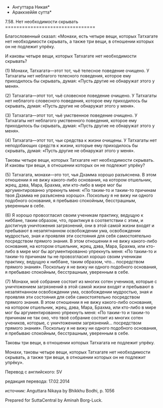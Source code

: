 * Ангуттара Никая*
* Араккхеййя сутта*

7\.58\. Нет необходимости скрывать
\=\=\=\=\=\=\=\=\=\=\=\=\=\=\=\=\=\=\=\=\=\=\=\=\=\=\=\=\=\=\=\=

Благословенный сказал: «Монахи, есть четыре вещи, которых Татхагате нет необходимости скрывать, а также три вещи, в отношении которых он не подлежит упрёку\.

И каковы четыре вещи, которых Татхагате нет необходимости скрывать?

\(1\) Монахи, Татхагата—этот тот, чьё телесное поведение очищено\. У Татхагаты нет неблагого телесного поведения, которое ему приходилось бы скрывать, думая: «Пусть другие не обнаружат этого у меня»\.

\(2\) Татхагата—этот тот, чьё словесное поведение очищено\. У Татхагаты нет неблагого словесного поведения, которое ему приходилось бы скрывать, думая: «Пусть другие не обнаружат этого у меня»\.

\(3\) Татхагата—этот тот, чьё умственное поведение очищено\. У Татхагаты нет неблагого умственного поведения, которое ему приходилось бы скрывать, думая: «Пусть другие не обнаружат этого у меня»\.

\(4\) Татхагата—этот тот, чьи средства к жизни очищены\. У Татхагаты нет неподобающих средств к жизни, которые ему приходилось бы скрывать, думая: «Пусть другие не обнаружат этого у меня»\.

Таковы четыре вещи, которых Татхагате нет необходимости скрывать\. И каковы три вещи, в отношении которых он не подлежит упрёку?

\(5\) Татхагата, монахи—это тот, чья Дхамма хорошо разъяснена\. В этом отношении я не вижу какого\-либо основания, на котором отшельник, жрец, дэва, Мара, Брахма, или кто\-либо в мире мог бы аргументированно упрекнуть меня: «По таким\-то и таким\-то причинам твоя Дхамма не разъяснена хорошо»\. Поскольку я не вижу ни одного подобного основания, я пребываю спокойным, бесстрашным, уверенным в себе\.

\(6\) Я хорошо провозгласил своим ученикам практику, ведущую к ниббане, таким образом, что, практикуя в соответствии с этим, и достигнув уничтожения загрязнений, они в этой самой жизни входят и пребывают в незапятнанном освобождении ума, освобождении мудростью, зная и проявляя эти состояния для себя самостоятельно посредством прямого знания\. В этом отношении я не вижу какого\-либо основания, на котором отшельник, жрец, дэва, Мара, Брахма, или кто\-либо в мире мог бы аргументированно упрекнуть меня: «По таким\-то и таким\-то причинам ты не провозгласил хорошо своим ученикам практику, ведущую к ниббане, таким образом, что… посредством прямого знания»\. Поскольку я не вижу ни одного подобного основания, я пребываю спокойным, бесстрашным, уверенным в себе\.

\(7\) Монахи, моё собрание состоит из многих сотен учеников, которые с уничтожением загрязнений в этой самой жизни входят и пребывают в незапятнанном освобождении ума, освобождении мудростью, зная и проявляя эти состояния для себя самостоятельно посредством прямого знания\. В этом отношении я не вижу какого\-либо основания, на котором отшельник, жрец, дэва, Мара, Брахма, или кто\-либо в мире мог бы аргументированно упрекнуть меня: «По таким\-то и таким\-то причинам не так оно, что твоё собрание состоит из многих сотен учеников, которые, с уничтожением загрязнений… посредством прямого знания»\. Поскольку я не вижу ни одного подобного основания, я пребываю спокойным, бесстрашным, уверенным в себе\.

Таковы три вещи, в отношении которых Татхагата не подлежит упрёку\.

Монахи, таковы четыре вещи, которых Татхагате нет необходимости скрывать, а также три вещи, в отношении которых он не подлежит упрёку»\.

Перевод с английского: SV

редакция перевода: 17\.02\.2014

источник: Anguttara Nikaya by Bhikkhu Bodhi, p\. 1056

Prepared for SuttaCentral by Aminah Borg\-Luck\.